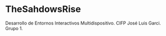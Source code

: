 # TheSahdowsRise
Desarrollo de Entornos Interactivos Multidispositivo. CIFP José Luis Garci. Grupo 1.
